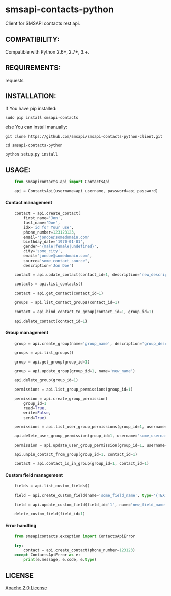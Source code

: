 ﻿smsapi-contacts-python
=============

Client for SMSAPI contacts rest api.

## COMPATIBILITY:
Compatible with Python 2.6+, 2.7+, 3.+.

## REQUIREMENTS:
requests

## INSTALLATION:
If You have pip installed:

    sudo pip install smsapi-contacts

else You can install manually:

    git clone https://github.com/smsapi/smsapi-contacts-python-client.git

    cd smsapi-contacts-python

    python setup.py install

## USAGE:

```python
    from smsapicontacts.api import ContactsApi

    api = ContactsApi(username=api_username, password=api_password)
```

#### Contact management

```python
    contact = api.create_contact(
        first_name='Jon', 
        last_name='Doe', 
        idx='id for Your use',
        phone_number=123123123, 
        email='jondoe@somedomain.com'
        birthday_date='1970-01-01',
        gender='{male|female|undefined}',
        city='some_city',
        email='jondoe@somedomain.com',
        source='some_contact_source',
        description='Jon Doe')

    contact = api.update_contact(contact_id=1, description='new_description')
        
    contacts = api.list_contacts()

    contact = api.get_contact(contact_id=1)

    groups = api.list_contact_groups(contact_id=1)

    contact = api.bind_contact_to_group(contact_id=1, group_id=1)
    
    api.delete_contact(contact_id=1)
```

#### Group management

```python
    group = api.create_group(name='group_name', description='group_description')

    groups = api.list_groups()

    group = api.get_group(group_id=1)

    group = api.update_group(group_id=1, name='new_name')

    api.delete_group(group_id=1)

    permissions = api.list_group_permissions(group_id=1)

    permission = api.create_group_permission(
        group_id=1
        read=True,
        write=False,
        send=True)

    permissions = api.list_user_group_permissions(group_id=1, username='some_username')

    api.delete_user_group_permission(group_id=1, username='some_username')

    permission = api.update_user_group_permission(group_id=1, username='some_username', read=False)

    api.unpin_contact_from_group(group_id=1, contact_id=1)

    contact = api.contact_is_in_group(group_id=1, contact_id=1)
```

#### Custom field management

```python
    fields = api.list_custom_fields()

    field = api.create_custom_field(name='some_field_name', type='{TEXT|DATE|EMAIL|NUMBER|PHONENUMBER|}')
    
    field = api.update_custom_field(field_id='1', name='new_field_name')    

    delete_custom_field(field_id=1)
```

#### Error handling

```python
    from smsapicontacts.exception import ContactsApiError

    try:
        contact = api.create_contact(phone_number=123123)
    except ContactsApiError as e:
        print(e.message, e.code, e.type)
```

## LICENSE
[Apache 2.0 License](https://github.com/smsapi/smsapi-contacts-python/blob/master/LICENSE)